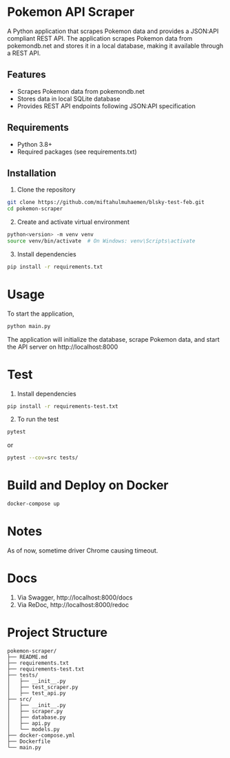 # Pokemon API Scraper

A Python application that scrapes Pokemon data and provides a JSON:API compliant REST API. The application scrapes Pokemon data from pokemondb.net and stores it in a local database, making it available through a REST API.

## Features

- Scrapes Pokemon data from pokemondb.net
- Stores data in local SQLite database
- Provides REST API endpoints following JSON:API specification

## Requirements

- Python 3.8+
- Required packages (see requirements.txt)

## Installation

1. Clone the repository
```bash
git clone https://github.com/miftahulmuhaemen/blsky-test-feb.git
cd pokemon-scraper
```

2. Create and activate virtual environment
```bash
python<version> -m venv venv
source venv/bin/activate  # On Windows: venv\Scripts\activate
```

3. Install dependencies
```bash
pip install -r requirements.txt
```
# Usage

To start the application,
```bash
python main.py
```

The application will initialize the database, scrape Pokemon data, and start the API server on http://localhost:8000

# Test

1. Install dependencies
```bash
pip install -r requirements-test.txt
```

2. To run the test
```bash
pytest
```
or
```bash
pytest --cov=src tests/
```

# Build and Deploy on Docker
```bash
docker-compose up
```

# Notes

As of now, sometime driver Chrome causing timeout.

# Docs

1. Via Swagger, http://localhost:8000/docs
2. Via ReDoc, http://localhost:8000/redoc

# Project Structure
```
pokemon-scraper/
├── README.md
├── requirements.txt
├── requirements-test.txt
├── tests/
│   ├── __init__.py
│   ├── test_scraper.py
│   ├── test_api.py
├── src/
│   ├── __init__.py
│   ├── scraper.py
│   ├── database.py
│   ├── api.py
│   └── models.py
├── docker-compose.yml
├── Dockerfile
└── main.py
```